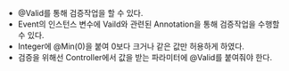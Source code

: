 - @Valid를 통해 검증작업을 할 수 있다.
- Event의 인스턴스 변수에 Vaild와 관련된 Annotation을 통해 검증작업을 수행할 수 있다.
- Integer에 @Min(0)을 붙여 0보다 크거나 같은 값만 허용하게 하였다.
- 검증을 위해선 Controller에서 값을 받는 파라미터에 @Valid를 붙여줘야 한다.

